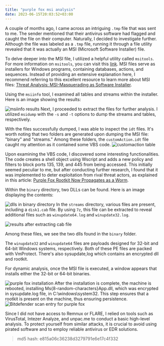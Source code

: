 ```yaml
---
title: "purple fox msi analysis"
date: 2023-06-15T20:03:52+03:00
---
```

A couple of months ago, I came across an intriguing `.tmp` file that was sent to me. The sender mentioned that their antivirus software had flagged and caught the file on their computer. Naturally, I decided to investigate further. Although the file was labeled as a `.tmp` file, running it through a file utility revealed that it was actually an MSI (Microsoft Software Installer) file.

To delve deeper into the MSI file, I utilized a helpful utility called `msitools`. For more information on `msitools`, you can visit this [link](https://wiki.gnome.org/msitools). MSI files serve as installers for Windows programs, containing databases, actions, and sequences. Instead of providing an extensive explanation here, I recommend referring to this excellent resource to learn more about MSI files: [Threat Analysis: MSI-Masquerading as Software Installer](https://www.cybereason.com/blog/threat-analysis-msi-masquerading-as-software-installer).

Using the `msiinfo` tool, I examined all tables and streams within the installer. Here is an image showing the results:

![msiinfo results](https://pop-ecx.github.io/purplefox-analysis/images/msiinfo.png)
Next, I proceeded to extract the files for further analysis. I utilized `msidump` with the `-s` and `-t` options to dump the streams and tables, respectively.

With the files successfully dumped, I was able to inspect the `idt` files. It's worth noting that two folders are generated upon dumping the MSI file: "binary" and "streams." Among these folders, the `customAction.idt` file caught my attention as it contained some VBS code. 
![customaction table](https://pop-ecx.github.io/purplefox-analysis/images/customaction.png)

Upon examining the VBS code, I discovered some interesting functionalities. The code creates a shell object using Wscript and adds a new policy and filters to block ports 135, 139, and 445 from being accessed. This initially seemed peculiar to me, but after conducting further research, I found that it was implemented to deter exploitation from rival threat actors, as explained in this article: [Purple Fox Rootkit Now Propagates as a Worm](https://www.akamai.com/blog/security/purple-fox-rootkit-now-propagates-as-a-worm).

Within the `binary` directory, two DLLs can be found. Here is an image displaying the contents: 

![dlls in binary directory](https://pop-ecx.github.io/purplefox-analysis/images/binary.png)
In the `streams` directory, various files are present, including a `disk1.cab` file. By using `7z`, this file can be extracted to reveal additional files such as `winupdate64.log` and `winupdate32.log`. 

![results after extracting cab file](https://pop-ecx.github.io/purplefox-analysis/images/streams.png)

Among these files, we see the two dlls found in the `binary` folder.

The `winupdate32` and `winupdate64` files are payloads designed for 32-bit and 64-bit Windows systems, respectively. Both of these PE files are packed with VmProtect. There's also sysupdate,log which contains an encrypted dll and rootkit. 

For dynamic analysis, once the MSI file is executed, a window appears that installs either the 32-bit or 64-bit binaries. 

![purple fox installation](https://pop-ecx.github.io/purplefox-analysis/images/install.png)
After the installation is complete, the machine is rebooted, installing Ms{8-random-characters}App.dll, which was encrypted in sysupdate.log file, in C:\windows\system32. This step ensures that a rootkit is present on the machine, thus ensuring persistence.![Bitdefender scan entry for purple fox](https://pop-ecx.github.io/purplefox-analysis/images/bd.png)

Since I did not have access to Remnux or FLARE, I relied on tools such as VirusTotal, Intezer Analyze, and unpac.me to conduct a basic high-level analysis. To protect yourself from similar attacks, it is crucial to avoid using pirated software and to employ reliable antivirus or EDR solutions.

>md5 hash: e815a06c36238d3279791e6e17c4f332
